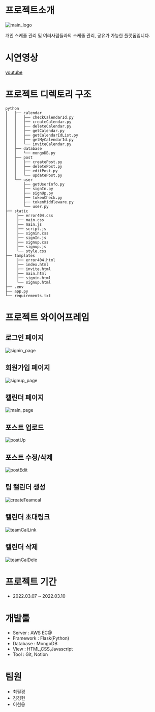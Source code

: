 # 프로젝트소개

![main_logo](https://user-images.githubusercontent.com/48235884/157587703-7daa5e1d-8a0e-46ec-ba43-478826eac9ca.png)


<p>개인 스케줄 관리 및 여러사람들과의 스케줄 관리, 공유가 가능한 플랫폼입니다.</p>


# 시연영상
[youtube](https://youtu.be/s7jprBzYvnI)

# 프로젝트 디렉토리 구조
```
python
│   ├── calendar
│   │   ├── checkCalendarId.py
│   │   ├── createCalendar.py
│   │   ├── deleteCalendar.py
│   │   ├── getCalendar.py
│   │   ├── getCalendarIdList.py
│   │   ├── getMyCalendarId.py
│   │   └── inviteCalendar.py
│   ├── database
│   │   └── mongoDB.py
│   ├── post
│   │   ├── createPost.py
│   │   ├── deletePost.py
│   │   ├── editPost.py
│   │   └── updatePost.py
│   └── user
│       ├── getUserInfo.py
│       ├── signIn.py
│       ├── signUp.py
│       ├── tokenCheck.py
│       ├── tokenMiddleware.py
│       └── user.py
├── static
│    ├── error404.css
│    ├── main.css
│    ├── main.js
│    ├── script.js
│    ├── signin.css
│    ├── signIn.js
│    ├── signup.css
│    ├── signup.js
│    └── style.css
├── tamplates
│    ├── error404.html
│    ├── index.html
│    ├── invite.html
│    ├── main.html
│    ├── signin.html
│    └── signup.html
├── .env
├── app.py
└── requirements.txt
```
# 프로젝트 와이어프레임

## 로그인 페이지
![signin_page](https://user-images.githubusercontent.com/48235884/157588742-646c30ab-a157-4d73-ad20-c5148340895e.png)

## 회원가입 페이지
![signup_page](https://user-images.githubusercontent.com/48235884/157588768-d7ad35af-7fb0-46eb-9652-cc138a96c011.png)

## 캘린더 페이지
![main_page](https://user-images.githubusercontent.com/48235884/157588793-cb204147-87dd-4e80-801c-5be2b67f531d.png)

## 포스트 업로드
![postUp](https://user-images.githubusercontent.com/48235884/157646076-2d2ecf4a-f813-459c-9f78-c89b6fa41f13.png)

## 포스트 수정/삭제
![postEdit](https://user-images.githubusercontent.com/48235884/157646137-7cccbae3-d12f-4a4e-8fcd-9029cc5fc12e.png)

## 팀 캘린더 생성
![createTeamcal](https://user-images.githubusercontent.com/48235884/157646151-6295d8a6-27ba-4190-a828-2f1c5f0088af.png)

## 캘린더 초대링크
![teamCalLink](https://user-images.githubusercontent.com/48235884/157646158-ed00b97a-0f7e-4d84-a47b-ae0da9bf6773.png)

## 캘린더 삭제
![teamCalDele](https://user-images.githubusercontent.com/48235884/157646174-b4348aad-c715-4541-9d82-9c279d78b3b4.png)


# 프로젝트 기간
+ 2022.03.07 ~ 2022.03.10

# 개발툴
+ Server : AWS EC@
+ Framework : Flask(Python)
+ Database : MongoDB
+ View : HTML,CSS,Javascript
+ Tool : Git, Notion

# 팀원
+ 최필경
+ 김경현
+ 이현웅
